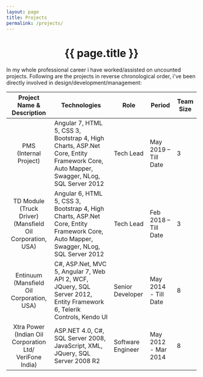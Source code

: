 ```yaml
---
layout: page
title: Projects
permalink: /projects/
---
```

<h1 class="post-title p-name" itemprop="name headline"><center>{{ page.title }}</center></h1>

In my whole professional career i have worked/assisted on uncounted projects. Following are the projects in reverse chronological order, i've been directly involved in design/development/management:

|                    Project Name & Description                    | Technologies                                                                                                                         | Role              | Period               | Team Size |
|:----------------------------------------------------------------:|--------------------------------------------------------------------------------------------------------------------------------------|-------------------|----------------------|-----------|
| PMS<br>(Internal Project)                                        | Angular 7, HTML 5, CSS 3, Bootstrap 4, High Charts, ASP.Net Core, Entity Framework Core, Auto Mapper, Swagger, NLog, SQL Server 2012 | Tech Lead         | May 2019 – Till Date | 3         |
| TD Module (Truck Driver)<br>(Mansfield Oil Corporation, USA)     | Angular 6, HTML 5, CSS 3, Bootstrap 4, High Charts, ASP.Net Core, Entity Framework Core, Auto Mapper, Swagger, NLog, SQL Server 2012 | Tech Lead         | Feb 2018 – Till Date | 3         |
| Entinuum  (Mansfield Oil Corporation, USA)                       | C#, ASP.Net, MVC 5, Angular 7, Web API 2, WCF, JQuery, SQL Server 2012, Entity Framework 6, Telerik Controls, Kendo UI               | Senior Developer  | May 2014 - Till Date | 8         |
| Xtra Power<br>(Indian Oil<br>Corporation Ltd/<br>VeriFone India) | ASP.NET 4.0, C#, SQL Server 2008,  JavaScript,  XML, JQuery, SQL Server 2008 R2                                                      | Software Engineer | May 2012 - Mar 2014  | 8         |